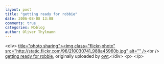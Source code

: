 ```yaml
---
layout: post
title: "getting ready for robbie"
date: 2006-08-08 13:08
comments: true
categories: Moblog
author: Oliver Thylmann
---
```



&lt;div&gt;	[ title=&quot;photo sharing&quot;&gt;&lt;img class=&quot;flickr-photo&quot; src=&quot;http://static.flickr.com/96/210030741_988a45960b.jpg&quot; alt=&quot;&quot; /&gt;](http://www.flickr.com/photos/oliver/210030741/)&lt;br /&gt;	[getting ready for robbie](http://www.flickr.com/photos/oliver/210030741/), originally uploaded by [owt](http://www.flickr.com/people/oliver/).&lt;/div&gt;				&lt;p&gt;	&lt;/p&gt;


